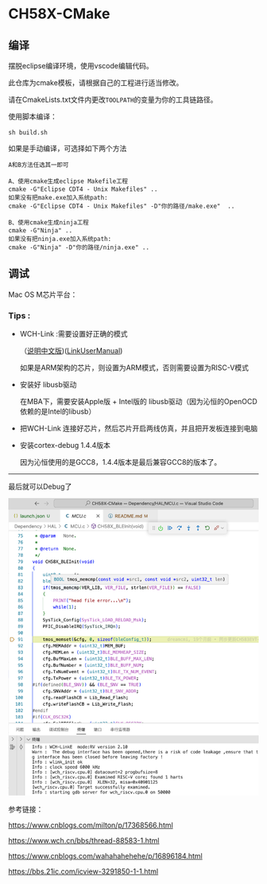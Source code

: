 # CH58X-CMake

## 编译

摆脱eclipse编译环境，使用vscode编辑代码。

此仓库为cmake模板，请根据自己的工程进行适当修改。

请在CmakeLists.txt文件内更改`TOOLPATH`的变量为你的工具链路径。

使用脚本编译：

```shell
sh build.sh
```

如果是手动编译，可选择如下两个方法


```shell
A和B方法任选其一即可

A、使用cmake生成eclipse Makefile工程
cmake -G"Eclipse CDT4 - Unix Makefiles" ..
如果没有把make.exe加入系统path:
cmake -G"Eclipse CDT4 - Unix Makefiles" -D"你的路径/make.exe"  ..

B、使用cmake生成ninja工程
cmake -G"Ninja" ..
如果没有把ninja.exe加入系统path:
cmake -G"Ninja" -D"你的路径/ninja.exe" ..
```

## 调试
Mac OS M芯片平台：

### Tips :
- WCH-Link :需要设置好正确的模式

    （[说明中文版](https://www.wch.cn/downloads/WCH-LinkUserManual_PDF.html))([LinkUserManual](https://www.wch-ic.com/downloads/WCH-LinkUserManual_PDF.html))

    如果是ARM架构的芯片，则设置为ARM模式，否则需要设置为RISC-V模式

- 安装好 libusb驱动

    在MBA下，需要安装Apple版 + Intel版的 libusb驱动（因为沁恒的OpenOCD依赖的是Intel的libusb）

- 把WCH-Link 连接好芯片，然后芯片开启两线仿真，并且把开发板连接到电脑

- 安装cortex-debug 1.4.4版本

    因为沁恒使用的是GCC8，1.4.4版本是最后兼容GCC8的版本了。


---

最后就可以Debug了


![Alt text](SCR-20230925-tgx.png)

参考链接：

https://www.cnblogs.com/milton/p/17368566.html

https://www.wch.cn/bbs/thread-88583-1.html

https://www.cnblogs.com/wahahahehehe/p/16896184.html

https://bbs.21ic.com/icview-3291850-1-1.html
